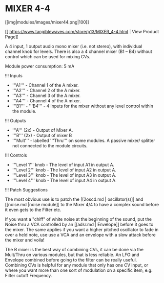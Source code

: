 # MIXER 4-4
[[img|modules/images/mixer44.png|100]]

[[ https://www.tangiblewaves.com/store/p13/MIXER_4-4.html | View Product Page]]

A 4 input, 1 output audio mono mixer (i.e. not stereo), with individual channel knob for levels. There is also a 4 channel mixer  (B1 – B4)  without control which can be used for mixing CVs.

Module power consumption: 5 mA

!!! Inputs

* '''A1''' - Channel 1 of the A mixer.
* '''A2''' - Channel 2 of the A mixer.
* '''A3''' - Channel 3 of the A mixer.
* '''A4''' - Channel 4 of the A mixer.
* '''B1''' - '''B4''' - 4 inputs for the mixer without any level control within the module.

!!! Outputs

* '''A''' (2x) - Output of Mixer A.
* '''B''' (2x) - Output of mixer B
* '''Mult''' - labelled '''Thru''' on some modules. A passive mixer/ splitter not connected to the module circuits.

!!! Controls

* '''Level 1''' knob - The level of input A1 in output A.
* '''Level 2''' knob - The level of input A2 in output A.
* '''Level 3''' knob - The level of input A3 in output A.
* '''Level 4''' knob - The level of input A4 in output A.

!!! Patch Suggestions

The most obvious use is to patch the [[2oscd.md | oscillator(s)]] and [[noise.md |noise module]] to the Mixer 4/4 to have a complex sound before it even gets to the Filter etc.

If you want a "chiff" of white noise at the beginning of the sound, put the Noise thru a VCA controlled by an [[adsr.md | Envelope]]  before  it goes to the mixer. The same applies if you want a higher pitched oscillator to fade in over a held note, use use a VCA and an envelope with a slow attack before the mixer and voila!

The B mixer is the best way of combining CVs, it can be done via the Mult/Thru on various modules, but that is less reliable. An LFO and Envelope combined before going to the filter can be really useful. Combining CVs is helpful for any module that only has one CV input, or where you want more than one sort of modulation on a specific item, e.g. Filter cutoff Frequency.
